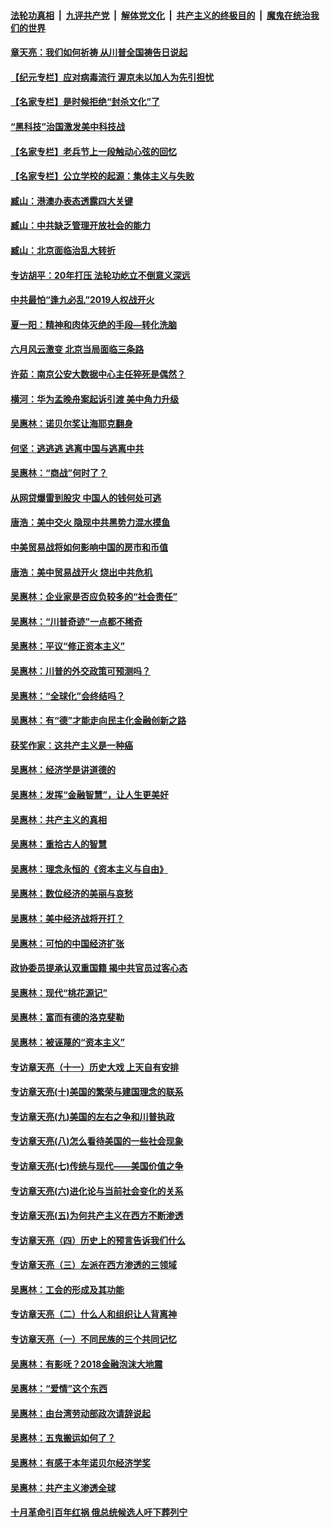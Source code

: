 

####  [法轮功真相](../../../../basic/blob/master/README.md?t=07022031) &nbsp;|&nbsp; [九评共产党](../../../../9ping.md/blob/master/README.md?t=07022031) &nbsp;|&nbsp; [解体党文化](../../../../jtdwh.md/blob/master/README.md?t=07022031)  &nbsp;|&nbsp; [共产主义的终极目的](../../../../gczydzjmd.md/blob/master/README.md?t=07022031) &nbsp;|&nbsp; [魔鬼在统治我们的世界](../../../../mgztzwmdsj.md/blob/master/README.md?t=07022031) 

#### [章天亮：我们如何祈祷 从川普全国祷告日说起](../pages/nsc423/n11944627.md?t=07022031) 

#### [【纪元专栏】应对病毒流行 渥京未以加人为先引担忧](../pages/nsc423/n11875714.md?t=07022031) 

#### [【名家专栏】是时候拒绝“封杀文化”了](../pages/nsc423/n11814093.md?t=07022031) 

#### [“黑科技”治国激发美中科技战](../pages/nsc423/n11638056.md?t=07022031) 

#### [【名家专栏】老兵节上一段触动心弦的回忆](../pages/nsc423/n11646016.md?t=07022031) 

#### [【名家专栏】公立学校的起源：集体主义与失败](../pages/nsc423/n11601833.md?t=07022031) 

#### [臧山：港澳办表态透露四大关键](../pages/nsc423/n11421628.md?t=07022031) 

#### [臧山：中共缺乏管理开放社会的能力](../pages/nsc423/n11407457.md?t=07022031) 

#### [臧山：北京面临治乱大转折](../pages/nsc423/n11406895.md?t=07022031) 

#### [专访胡平：20年打压 法轮功屹立不倒意义深远](../pages/nsc423/n11398800.md?t=07022031) 

#### [中共最怕“逢九必乱”2019人权战开火](../pages/nsc423/n11385248.md?t=07022031) 

#### [夏一阳：精神和肉体灭绝的手段—转化洗脑](../pages/nsc423/n11368250.md?t=07022031) 

#### [六月风云激变 北京当局面临三条路](../pages/nsc423/n11313668.md?t=07022031) 

#### [许茹：南京公安大数据中心主任猝死是偶然？](../pages/nsc423/n11064744.md?t=07022031) 

#### [横河：华为孟晚舟案起诉引渡 美中角力升级](../pages/nsc423/n11027230.md?t=07022031) 

#### [吴惠林：诺贝尔奖让海耶克翻身](../pages/nsc423/n10890049.md?t=07022031) 

#### [何坚：逃逃逃 逃离中国与逃离中共](../pages/nsc423/n10592891.md?t=07022031) 

#### [吴惠林：“商战”何时了？](../pages/nsc423/n10573558.md?t=07022031) 

#### [从网贷爆雷到股灾 中国人的钱何处可逃](../pages/nsc423/n10572800.md?t=07022031) 

#### [唐浩：美中交火 隐现中共黑势力混水摸鱼](../pages/nsc423/n10544040.md?t=07022031) 

#### [中美贸易战将如何影响中国的房市和币值](../pages/nsc423/n10543697.md?t=07022031) 

#### [唐浩：美中贸易战开火 烧出中共危机](../pages/nsc423/n10540126.md?t=07022031) 

#### [吴惠林：企业家是否应负较多的“社会责任”](../pages/nsc423/n10535022.md?t=07022031) 

#### [吴惠林：“川普奇迹”一点都不稀奇](../pages/nsc423/n10512808.md?t=07022031) 

#### [吴惠林：平议“修正资本主义”](../pages/nsc423/n10495724.md?t=07022031) 

#### [吴惠林：川普的外交政策可预测吗？](../pages/nsc423/n10462387.md?t=07022031) 

#### [吴惠林：“全球化”会终结吗？](../pages/nsc423/n10452838.md?t=07022031) 

#### [吴惠林：有“德”才能走向民主化金融创新之路](../pages/nsc423/n10432292.md?t=07022031) 

#### [获奖作家：这共产主义是一种癌](../pages/nsc423/n10431541.md?t=07022031) 

#### [吴惠林：经济学是讲道德的](../pages/nsc423/n10398014.md?t=07022031) 

#### [吴惠林：发挥“金融智慧”，让人生更美好](../pages/nsc423/n10375019.md?t=07022031) 

#### [吴惠林：共产主义的真相](../pages/nsc423/n10351394.md?t=07022031) 

#### [吴惠林：重拾古人的智慧](../pages/nsc423/n10337691.md?t=07022031) 

#### [吴惠林：理念永恒的《资本主义与自由》](../pages/nsc423/n10316274.md?t=07022031) 

#### [吴惠林：数位经济的美丽与哀愁](../pages/nsc423/n10292946.md?t=07022031) 

#### [吴惠林：美中经济战将开打？](../pages/nsc423/n10258825.md?t=07022031) 

#### [吴惠林：可怕的中国经济扩张](../pages/nsc423/n10219147.md?t=07022031) 

#### [政协委员提承认双重国籍 揭中共官员过客心态](../pages/nsc423/n10208809.md?t=07022031) 

#### [吴惠林：现代“桃花源记”](../pages/nsc423/n10185234.md?t=07022031) 

#### [吴惠林：富而有德的洛克斐勒](../pages/nsc423/n10142264.md?t=07022031) 

#### [吴惠林：被诬蔑的“资本主义”](../pages/nsc423/n10124816.md?t=07022031) 

#### [专访章天亮（十一）历史大戏 上天自有安排](../pages/nsc423/n10094905.md?t=07022031) 

#### [专访章天亮(十)美国的繁荣与建国理念的联系](../pages/nsc423/n10094899.md?t=07022031) 

#### [专访章天亮(九)美国的左右之争和川普执政](../pages/nsc423/n10094889.md?t=07022031) 

#### [专访章天亮(八)怎么看待美国的一些社会现象](../pages/nsc423/n10094857.md?t=07022031) 

#### [专访章天亮(七)传统与现代——美国价值之争](../pages/nsc423/n10093140.md?t=07022031) 

#### [专访章天亮(六)进化论与当前社会变化的关系](../pages/nsc423/n10092036.md?t=07022031) 

#### [专访章天亮(五)为何共产主义在西方不断渗透](../pages/nsc423/n10083620.md?t=07022031) 

#### [专访章天亮（四）历史上的预言告诉我们什么](../pages/nsc423/n10083606.md?t=07022031) 

#### [专访章天亮（三）左派在西方渗透的三领域](../pages/nsc423/n10081115.md?t=07022031) 

#### [吴惠林：工会的形成及其功能](../pages/nsc423/n10080633.md?t=07022031) 

#### [专访章天亮（二）什么人和组织让人背离神](../pages/nsc423/n10076637.md?t=07022031) 

#### [专访章天亮（一）不同民族的三个共同记忆](../pages/nsc423/n10074188.md?t=07022031) 

#### [吴惠林：有影呒？2018金融泡沫大地震](../pages/nsc423/n10040534.md?t=07022031) 

#### [吴惠林：“爱情”这个东西](../pages/nsc423/n10019423.md?t=07022031) 

#### [吴惠林：由台湾劳动部政次请辞说起](../pages/nsc423/n9979679.md?t=07022031) 

#### [吴惠林：五鬼搬运如何了？](../pages/nsc423/n9925338.md?t=07022031) 

#### [吴惠林：有感于本年诺贝尔经济学奖](../pages/nsc423/n9871883.md?t=07022031) 

#### [吴惠林：共产主义渗透全球](../pages/nsc423/n9812748.md?t=07022031) 

#### [十月革命引百年红祸 俄总统候选人吁下葬列宁](../pages/nsc423/n9810182.md?t=07022031) 

